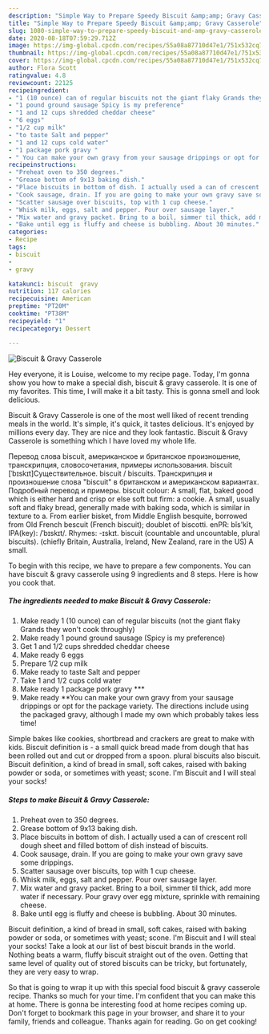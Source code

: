 ```yaml
---
description: "Simple Way to Prepare Speedy Biscuit &amp;amp; Gravy Casserole"
title: "Simple Way to Prepare Speedy Biscuit &amp;amp; Gravy Casserole"
slug: 1080-simple-way-to-prepare-speedy-biscuit-and-amp-gravy-casserole
date: 2020-08-18T07:59:29.712Z
image: https://img-global.cpcdn.com/recipes/55a08a87710d47e1/751x532cq70/biscuit-gravy-casserole-recipe-main-photo.jpg
thumbnail: https://img-global.cpcdn.com/recipes/55a08a87710d47e1/751x532cq70/biscuit-gravy-casserole-recipe-main-photo.jpg
cover: https://img-global.cpcdn.com/recipes/55a08a87710d47e1/751x532cq70/biscuit-gravy-casserole-recipe-main-photo.jpg
author: Flora Scott
ratingvalue: 4.8
reviewcount: 22125
recipeingredient:
- "1 (10 ounce) can of regular biscuits not the giant flaky Grands they wont cook throughly"
- "1 pound ground sausage Spicy is my preference"
- "1 and 12 cups shredded cheddar cheese"
- "6 eggs"
- "1/2 cup milk"
- "to taste Salt and pepper"
- "1 and 12 cups cold water"
- "1 package pork gravy "
- " You can make your own gravy from your sausage drippings or opt for the package variety The directions include using the packaged gravy although I made my own which probably takes less time"
recipeinstructions:
- "Preheat oven to 350 degrees."
- "Grease bottom of 9x13 baking dish."
- "Place biscuits in bottom of dish. I actually used a can of crescent roll dough sheet and filled bottom of dish instead of biscuits."
- "Cook sausage, drain. If you are going to make your own gravy save some drippings."
- "Scatter sausage over biscuits, top with 1 cup cheese."
- "Whisk milk, eggs, salt and pepper. Pour over sausage layer."
- "Mix water and gravy packet. Bring to a boil, simmer til thick, add more water if necessary. Pour gravy over egg mixture, sprinkle with remaining cheese."
- "Bake until egg is fluffy and cheese is bubbling. About 30 minutes."
categories:
- Recipe
tags:
- biscuit
- 
- gravy

katakunci: biscuit  gravy 
nutrition: 117 calories
recipecuisine: American
preptime: "PT20M"
cooktime: "PT38M"
recipeyield: "1"
recipecategory: Dessert

---
```



![Biscuit &amp; Gravy Casserole](https://img-global.cpcdn.com/recipes/55a08a87710d47e1/751x532cq70/biscuit-gravy-casserole-recipe-main-photo.jpg)

Hey everyone, it is Louise, welcome to my recipe page. Today, I'm gonna show you how to make a special dish, biscuit &amp; gravy casserole. It is one of my favorites. This time, I will make it a bit tasty. This is gonna smell and look delicious.

Biscuit &amp; Gravy Casserole is one of the most well liked of recent trending meals in the world. It's simple, it's quick, it tastes delicious. It's enjoyed by millions every day. They are nice and they look fantastic. Biscuit &amp; Gravy Casserole is something which I have loved my whole life.

Перевод слова biscuit, американское и британское произношение, транскрипция, словосочетания, примеры использования. biscuit [ˈbɪskɪt]Существительное. biscuit / biscuits. Транскрипция и произношение слова &#34;biscuit&#34; в британском и американском вариантах. Подробный перевод и примеры. biscuit colour: A small, flat, baked good which is either hard and crisp or else soft but firm: a cookie. A small, usually soft and flaky bread, generally made with baking soda, which is similar in texture to a. From earlier bisket, from Middle English besquite, borrowed from Old French bescuit (French biscuit); doublet of biscotti. enPR: bĭs&#39;kĭt, IPA(key): /ˈbɪskɪt/. Rhymes: -ɪskɪt. biscuit (countable and uncountable, plural biscuits). (chiefly Britain, Australia, Ireland, New Zealand, rare in the US) A small.


To begin with this recipe, we have to prepare a few components. You can have biscuit &amp; gravy casserole using 9 ingredients and 8 steps. Here is how you cook that.

<!--inarticleads1-->

##### The ingredients needed to make Biscuit &amp; Gravy Casserole:

1. Make ready 1 (10 ounce) can of regular biscuits (not the giant flaky Grands they won&#39;t cook throughly)
1. Make ready 1 pound ground sausage (Spicy is my preference)
1. Get 1 and 1/2 cups shredded cheddar cheese
1. Make ready 6 eggs
1. Prepare 1/2 cup milk
1. Make ready to taste Salt and pepper
1. Take 1 and 1/2 cups cold water
1. Make ready 1 package pork gravy ***
1. Make ready  **You can make your own gravy from your sausage drippings or opt for the package variety. The directions include using the packaged gravy, although I made my own which probably takes less time!


Simple bakes like cookies, shortbread and crackers are great to make with kids. Biscuit definition is - a small quick bread made from dough that has been rolled out and cut or dropped from a spoon. plural biscuits also biscuit. Biscuit definition, a kind of bread in small, soft cakes, raised with baking powder or soda, or sometimes with yeast; scone. I&#39;m Biscuit and I will steal your socks! 

<!--inarticleads2-->

##### Steps to make Biscuit &amp; Gravy Casserole:

1. Preheat oven to 350 degrees.
1. Grease bottom of 9x13 baking dish.
1. Place biscuits in bottom of dish. I actually used a can of crescent roll dough sheet and filled bottom of dish instead of biscuits.
1. Cook sausage, drain. If you are going to make your own gravy save some drippings.
1. Scatter sausage over biscuits, top with 1 cup cheese.
1. Whisk milk, eggs, salt and pepper. Pour over sausage layer.
1. Mix water and gravy packet. Bring to a boil, simmer til thick, add more water if necessary. Pour gravy over egg mixture, sprinkle with remaining cheese.
1. Bake until egg is fluffy and cheese is bubbling. About 30 minutes.


Biscuit definition, a kind of bread in small, soft cakes, raised with baking powder or soda, or sometimes with yeast; scone. I&#39;m Biscuit and I will steal your socks! Take a look at our list of best biscuit brands in the world. Nothing beats a warm, fluffy biscuit straight out of the oven. Getting that same level of quality out of stored biscuits can be tricky, but fortunately, they are very easy to wrap. 

So that is going to wrap it up with this special food biscuit &amp; gravy casserole recipe. Thanks so much for your time. I'm confident that you can make this at home. There is gonna be interesting food at home recipes coming up. Don't forget to bookmark this page in your browser, and share it to your family, friends and colleague. Thanks again for reading. Go on get cooking!
